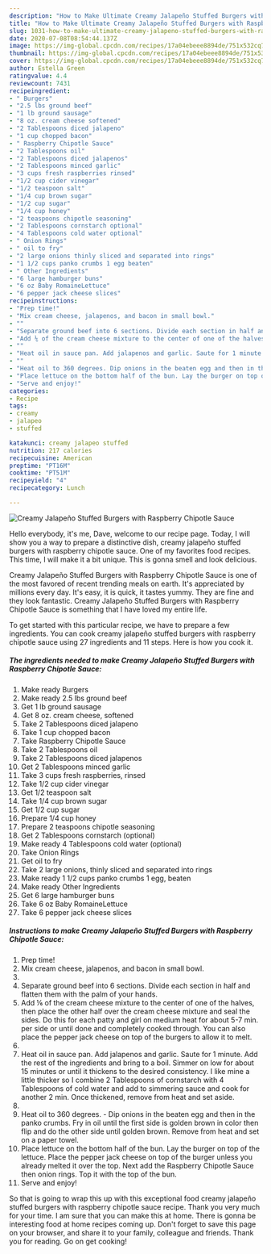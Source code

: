 ```yaml
---
description: "How to Make Ultimate Creamy Jalapeño Stuffed Burgers with Raspberry Chipotle Sauce"
title: "How to Make Ultimate Creamy Jalapeño Stuffed Burgers with Raspberry Chipotle Sauce"
slug: 1031-how-to-make-ultimate-creamy-jalapeno-stuffed-burgers-with-raspberry-chipotle-sauce
date: 2020-07-08T08:54:44.137Z
image: https://img-global.cpcdn.com/recipes/17a04ebeee8894de/751x532cq70/creamy-jalapeno-stuffed-burgers-with-raspberry-chipotle-sauce-recipe-main-photo.jpg
thumbnail: https://img-global.cpcdn.com/recipes/17a04ebeee8894de/751x532cq70/creamy-jalapeno-stuffed-burgers-with-raspberry-chipotle-sauce-recipe-main-photo.jpg
cover: https://img-global.cpcdn.com/recipes/17a04ebeee8894de/751x532cq70/creamy-jalapeno-stuffed-burgers-with-raspberry-chipotle-sauce-recipe-main-photo.jpg
author: Estella Green
ratingvalue: 4.4
reviewcount: 7431
recipeingredient:
- " Burgers"
- "2.5 lbs ground beef"
- "1 lb ground sausage"
- "8 oz. cream cheese softened"
- "2 Tablespoons diced jalapeno"
- "1 cup chopped bacon"
- " Raspberry Chipotle Sauce"
- "2 Tablespoons oil"
- "2 Tablespoons diced jalapenos"
- "2 Tablespoons minced garlic"
- "3 cups fresh raspberries rinsed"
- "1/2 cup cider vinegar"
- "1/2 teaspoon salt"
- "1/4 cup brown sugar"
- "1/2 cup sugar"
- "1/4 cup honey"
- "2 teaspoons chipotle seasoning"
- "2 Tablespoons cornstarch optional"
- "4 Tablespoons cold water optional"
- " Onion Rings"
- " oil to fry"
- "2 large onions thinly sliced and separated into rings"
- "1 1/2 cups panko crumbs 1 egg beaten"
- " Other Ingredients"
- "6 large hamburger buns"
- "6 oz Baby RomaineLettuce"
- "6 pepper jack cheese slices"
recipeinstructions:
- "Prep time!"
- "Mix cream cheese, jalapenos, and bacon in small bowl."
- ""
- "Separate ground beef into 6 sections. Divide each section in half and flatten them with the palm of your hands."
- "Add ⅙ of the cream cheese mixture to the center of one of the halves, then place the other half over the cream cheese mixture and seal the sides. Do this for each patty and girl on medium heat for about 5-7 min. per side or until done and completely cooked through. You can also place the pepper jack cheese on top of the burgers to allow it to melt."
- ""
- "Heat oil in sauce pan. Add jalapenos and garlic. Saute for 1 minute. Add the rest of the ingredients and bring to a boil. Simmer on low for about 15 minutes or until it thickens to the desired consistency. I like mine a little thicker so I combine 2 Tablespoons of cornstarch with 4 Tablespoons of cold water and add to simmering sauce and cook for another 2 min. Once thickened, remove from heat and set aside."
- ""
- "Heat oil to 360 degrees. Dip onions in the beaten egg and then in the panko crumbs. Fry in oil until the first side is golden brown in color then flip and do the other side until golden brown. Remove from heat and set on a paper towel."
- "Place lettuce on the bottom half of the bun. Lay the burger on top of the lettuce. Place the pepper jack cheese on top of the burger unless you already melted it over the top. Next add the Raspberry Chipotle Sauce then onion rings. Top it with the top of the bun."
- "Serve and enjoy!"
categories:
- Recipe
tags:
- creamy
- jalapeo
- stuffed

katakunci: creamy jalapeo stuffed 
nutrition: 217 calories
recipecuisine: American
preptime: "PT16M"
cooktime: "PT51M"
recipeyield: "4"
recipecategory: Lunch

---
```



![Creamy Jalapeño Stuffed Burgers with Raspberry Chipotle Sauce](https://img-global.cpcdn.com/recipes/17a04ebeee8894de/751x532cq70/creamy-jalapeno-stuffed-burgers-with-raspberry-chipotle-sauce-recipe-main-photo.jpg)

Hello everybody, it's me, Dave, welcome to our recipe page. Today, I will show you a way to prepare a distinctive dish, creamy jalapeño stuffed burgers with raspberry chipotle sauce. One of my favorites food recipes. This time, I will make it a bit unique. This is gonna smell and look delicious.



Creamy Jalapeño Stuffed Burgers with Raspberry Chipotle Sauce is one of the most favored of recent trending meals on earth. It's appreciated by millions every day. It's easy, it is quick, it tastes yummy. They are fine and they look fantastic. Creamy Jalapeño Stuffed Burgers with Raspberry Chipotle Sauce is something that I have loved my entire life.


To get started with this particular recipe, we have to prepare a few ingredients. You can cook creamy jalapeño stuffed burgers with raspberry chipotle sauce using 27 ingredients and 11 steps. Here is how you cook it.

<!--inarticleads1-->

##### The ingredients needed to make Creamy Jalapeño Stuffed Burgers with Raspberry Chipotle Sauce:

1. Make ready  Burgers
1. Make ready 2.5 lbs ground beef
1. Get 1 lb ground sausage
1. Get 8 oz. cream cheese, softened
1. Take 2 Tablespoons diced jalapeno
1. Take 1 cup chopped bacon
1. Take  Raspberry Chipotle Sauce
1. Take 2 Tablespoons oil
1. Take 2 Tablespoons diced jalapenos
1. Get 2 Tablespoons minced garlic
1. Take 3 cups fresh raspberries, rinsed
1. Take 1/2 cup cider vinegar
1. Get 1/2 teaspoon salt
1. Take 1/4 cup brown sugar
1. Get 1/2 cup sugar
1. Prepare 1/4 cup honey
1. Prepare 2 teaspoons chipotle seasoning
1. Get 2 Tablespoons cornstarch (optional)
1. Make ready 4 Tablespoons cold water (optional)
1. Take  Onion Rings
1. Get  oil to fry
1. Take 2 large onions, thinly sliced and separated into rings
1. Make ready 1 1/2 cups panko crumbs 1 egg, beaten
1. Make ready  Other Ingredients
1. Get 6 large hamburger buns
1. Take 6 oz Baby RomaineLettuce
1. Take 6 pepper jack cheese slices




<!--inarticleads2-->

##### Instructions to make Creamy Jalapeño Stuffed Burgers with Raspberry Chipotle Sauce:

1. Prep time!
1. Mix cream cheese, jalapenos, and bacon in small bowl.
1. 
1. Separate ground beef into 6 sections. Divide each section in half and flatten them with the palm of your hands.
1. Add ⅙ of the cream cheese mixture to the center of one of the halves, then place the other half over the cream cheese mixture and seal the sides. Do this for each patty and girl on medium heat for about 5-7 min. per side or until done and completely cooked through. You can also place the pepper jack cheese on top of the burgers to allow it to melt.
1. 
1. Heat oil in sauce pan. Add jalapenos and garlic. Saute for 1 minute. Add the rest of the ingredients and bring to a boil. Simmer on low for about 15 minutes or until it thickens to the desired consistency. I like mine a little thicker so I combine 2 Tablespoons of cornstarch with 4 Tablespoons of cold water and add to simmering sauce and cook for another 2 min. Once thickened, remove from heat and set aside.
1. 
1. Heat oil to 360 degrees. - Dip onions in the beaten egg and then in the panko crumbs. Fry in oil until the first side is golden brown in color then flip and do the other side until golden brown. Remove from heat and set on a paper towel.
1. Place lettuce on the bottom half of the bun. Lay the burger on top of the lettuce. Place the pepper jack cheese on top of the burger unless you already melted it over the top. Next add the Raspberry Chipotle Sauce then onion rings. Top it with the top of the bun.
1. Serve and enjoy!




So that is going to wrap this up with this exceptional food creamy jalapeño stuffed burgers with raspberry chipotle sauce recipe. Thank you very much for your time. I am sure that you can make this at home. There is gonna be interesting food at home recipes coming up. Don't forget to save this page on your browser, and share it to your family, colleague and friends. Thank you for reading. Go on get cooking!
